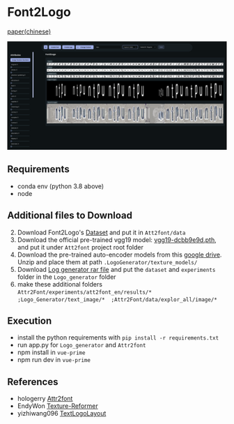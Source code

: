 # Font2Logo
[paper(chinese)](https://www.csie.ntpu.edu.tw/uploads/file/project/112/PRJ-NTPUCSIE-112-001%20-%20林琮翊.pdf)


![Sample Image](/img/Font2Logo.png)

## Requirements

- conda env (python 3.8 above)
- node

## Additional files to Download

2. Download Font2Logo's [Dataset](https://drive.google.com/file/d/1TTqAklfsAp6KOPxCVl2jktH8kN4lEmI_/view?usp=sharing) and put it in `Att2font/data`
3. Download the official pre-trained vgg19 model: [vgg19-dcbb9e9d.pth](https://download.pytorch.org/models/vgg19-dcbb9e9d.pth), and put it under `Att2font` project root folder
4. Download the pre-trained auto-encoder models from this [google drive](https://drive.google.com/file/d/13n_YJ6J8lIvF-liWFeJY35nXsZM-5vTZ/view?usp=sharing). Unzip and place them at path `.LogoGenerator/texture_models/`
5. Download [Log generator rar file](https://drive.google.com/file/d/1u79bqUv-yCoXHLFSe2vt_oRu5RS2-hxd/view?usp=sharing) and put the `dataset` and `experiments` folder in the `Logo_generator` folder
6. make these additional folders ` Attr2Font/experiments/att2font_en/results/* ;Logo_Generator/text_image/*  ;Attr2Font/data/explor_all/image/*`

## Execution

- install the python requirements with `pip install -r requirements.txt`
- run app.py for `Logo_generator` and `Attr2font`
- npm install in `vue-prime`
- npm run dev in `vue-prime`

## References

- hologerry [Attr2font](https://github.com/hologerry/Attr2Font)
- EndyWon [Texture-Reformer](https://github.com/EndyWon/Texture-Reformer)
- yizhiwang096 [TextLogoLayout](https://github.com/yizhiwang96/TextLogoLayout)
